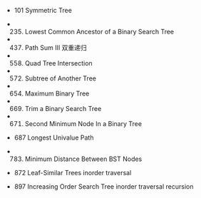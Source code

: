 - 101 Symmetric Tree

- 235. Lowest Common Ancestor of a Binary Search Tree

- 437. Path Sum III
   双重递归
   
- 558. Quad Tree Intersection

- 572. Subtree of Another Tree

- 654. Maximum Binary Tree


- 669. Trim a Binary Search Tree

- 671. Second Minimum Node In a Binary Tree

- 687 Longest Univalue Path

- 783. Minimum Distance Between BST Nodes

- 872 Leaf-Similar Trees
    inorder traversal

- 897 Increasing Order Search Tree 
    inorder traversal
    recursion 
    
